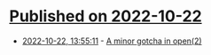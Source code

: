# [Published on 2022-10-22](index.md)

* [2022-10-22, 13:55:11](https://lobste.rs/s/z8f8uc/minor_gotcha_open_2) - [A minor gotcha in open(2)](https://nessuent.net/posts/2022-10-22_open2_mode_gotcha.html)
